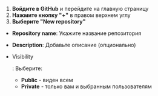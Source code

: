 1. **Войдите в GitHub** и перейдите на главную страницу
2. **Нажмите кнопку "+"** в правом верхнем углу
3. **Выберите "New repository"**
- **Repository name**: Укажите название репозитория

- **Description**: Добавьте описание (опционально)

- Visibility

  : Выберите:

  - **Public** - виден всем
  - **Private** - только вам и выбранным пользователям

